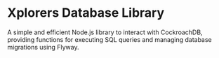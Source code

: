 # Xplorers Database Library

A simple and efficient Node.js library to interact with CockroachDB, providing functions for executing SQL queries and managing database migrations using Flyway.
